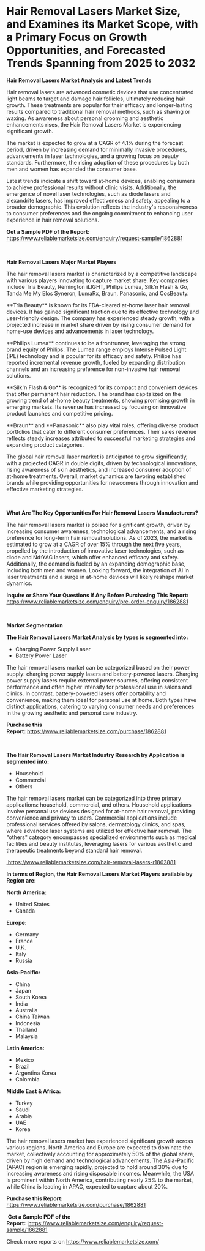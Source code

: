 <p><h1>Hair Removal Lasers Market Size, and Examines its Market Scope, with a Primary Focus on Growth Opportunities, and Forecasted Trends Spanning from 2025 to 2032</h1></p><p><strong>Hair Removal Lasers Market Analysis and Latest Trends</strong></p>
<p><p>Hair removal lasers are advanced cosmetic devices that use concentrated light beams to target and damage hair follicles, ultimately reducing hair growth. These treatments are popular for their efficacy and longer-lasting results compared to traditional hair removal methods, such as shaving or waxing. As awareness about personal grooming and aesthetic enhancements rises, the Hair Removal Lasers Market is experiencing significant growth.</p><p>The market is expected to grow at a CAGR of 4.1% during the forecast period, driven by increasing demand for minimally invasive procedures, advancements in laser technologies, and a growing focus on beauty standards. Furthermore, the rising adoption of these procedures by both men and women has expanded the consumer base. </p><p>Latest trends indicate a shift toward at-home devices, enabling consumers to achieve professional results without clinic visits. Additionally, the emergence of novel laser technologies, such as diode lasers and alexandrite lasers, has improved effectiveness and safety, appealing to a broader demographic. This evolution reflects the industry's responsiveness to consumer preferences and the ongoing commitment to enhancing user experience in hair removal solutions.</p></p>
<p><strong>Get a Sample PDF of the Report:&nbsp;</strong> <a href="https://www.reliablemarketsize.com/enquiry/request-sample/1862881?utm_campaign=2180&utm_medium=2&utm_source=Github&utm_content=ia&utm_term=19022025&utm_id=hair-removal-lasers">https://www.reliablemarketsize.com/enquiry/request-sample/1862881</a></p>
<p>&nbsp;</p>
<p><strong>Hair Removal Lasers Major Market Players</strong></p>
<p><p>The hair removal lasers market is characterized by a competitive landscape with various players innovating to capture market share. Key companies include Tria Beauty, Remington iLIGHT, Philips Lumea, Silk'n Flash & Go, Tanda Me My Elos Syneron, LumaRx, Braun, Panasonic, and CosBeauty.</p><p>**Tria Beauty** is known for its FDA-cleared at-home laser hair removal devices. It has gained significant traction due to its effective technology and user-friendly design. The company has experienced steady growth, with a projected increase in market share driven by rising consumer demand for home-use devices and advancements in laser technology.</p><p>**Philips Lumea** continues to be a frontrunner, leveraging the strong brand equity of Philips. The Lumea range employs Intense Pulsed Light (IPL) technology and is popular for its efficacy and safety. Philips has reported incremental revenue growth, fueled by expanding distribution channels and an increasing preference for non-invasive hair removal solutions.</p><p>**Silk'n Flash & Go** is recognized for its compact and convenient devices that offer permanent hair reduction. The brand has capitalized on the growing trend of at-home beauty treatments, showing promising growth in emerging markets. Its revenue has increased by focusing on innovative product launches and competitive pricing.</p><p>**Braun** and **Panasonic** also play vital roles, offering diverse product portfolios that cater to different consumer preferences. Their sales revenue reflects steady increases attributed to successful marketing strategies and expanding product categories.</p><p>The global hair removal laser market is anticipated to grow significantly, with a projected CAGR in double digits, driven by technological innovations, rising awareness of skin aesthetics, and increased consumer adoption of at-home treatments. Overall, market dynamics are favoring established brands while providing opportunities for newcomers through innovation and effective marketing strategies.</p></p>
<p>&nbsp;</p>
<p><strong>What Are The Key Opportunities For Hair Removal Lasers Manufacturers?</strong></p>
<p><p>The hair removal lasers market is poised for significant growth, driven by increasing consumer awareness, technological advancements, and a rising preference for long-term hair removal solutions. As of 2023, the market is estimated to grow at a CAGR of over 15% through the next five years, propelled by the introduction of innovative laser technologies, such as diode and Nd:YAG lasers, which offer enhanced efficacy and safety. Additionally, the demand is fueled by an expanding demographic base, including both men and women. Looking forward, the integration of AI in laser treatments and a surge in at-home devices will likely reshape market dynamics.</p></p>
<p><strong>Inquire or Share Your Questions If Any Before Purchasing This Report:</strong> <a href="https://www.reliablemarketsize.com/enquiry/pre-order-enquiry/1862881?utm_campaign=2180&utm_medium=2&utm_source=Github&utm_content=ia&utm_term=19022025&utm_id=hair-removal-lasers">https://www.reliablemarketsize.com/enquiry/pre-order-enquiry/1862881</a></p>
<p>&nbsp;</p>
<p><strong>Market Segmentation</strong></p>
<p><strong>The Hair Removal Lasers Market Analysis by types is segmented into:</strong></p>
<p><ul><li>Charging Power Supply Laser</li><li>Battery Power Laser</li></ul></p>
<p><p>The hair removal lasers market can be categorized based on their power supply: charging power supply lasers and battery-powered lasers. Charging power supply lasers require external power sources, offering consistent performance and often higher intensity for professional use in salons and clinics. In contrast, battery-powered lasers offer portability and convenience, making them ideal for personal use at home. Both types have distinct applications, catering to varying consumer needs and preferences in the growing aesthetic and personal care industry.</p></p>
<p><strong>Purchase this Report:&nbsp;</strong><a href="https://www.reliablemarketsize.com/purchase/1862881?utm_campaign=2180&utm_medium=2&utm_source=Github&utm_content=ia&utm_term=19022025&utm_id=hair-removal-lasers">https://www.reliablemarketsize.com/purchase/1862881</a></p>
<p>&nbsp;</p>
<p><strong>The Hair Removal Lasers Market Industry Research by Application is segmented into:</strong></p>
<p><ul><li>Household</li><li>Commercial</li><li>Others</li></ul></p>
<p><p>The hair removal lasers market can be categorized into three primary applications: household, commercial, and others. Household applications involve personal use devices designed for at-home hair removal, providing convenience and privacy to users. Commercial applications include professional services offered by salons, dermatology clinics, and spas, where advanced laser systems are utilized for effective hair removal. The "others" category encompasses specialized environments such as medical facilities and beauty institutes, leveraging lasers for various aesthetic and therapeutic treatments beyond standard hair removal.</p></p>
<p><a href="https://www.reliablemarketsize.com/hair-removal-lasers-r1862881?utm_campaign=2180&utm_medium=2&utm_source=Github&utm_content=ia&utm_term=19022025&utm_id=hair-removal-lasers">&nbsp;https://www.reliablemarketsize.com/hair-removal-lasers-r1862881</a></p>
<p><strong>In terms of Region, the Hair Removal Lasers Market Players available by Region are:</strong></p>
<p>
    <p> <strong> North America: </strong>
        <ul>
            <li>United States</li>
            <li>Canada</li>
        </ul>
        </p> 
    <p> <strong> Europe: </strong>
        <ul>
            <li>Germany</li>
            <li>France</li>
            <li>U.K.</li>
            <li>Italy</li>
            <li>Russia</li>
        </ul>
        </p> 
    <p> <strong> Asia-Pacific: </strong>
        <ul>
            <li>China</li>
            <li>Japan</li>
            <li>South Korea</li>
            <li>India</li>
            <li>Australia</li>
            <li>China Taiwan</li>
            <li>Indonesia</li>
            <li>Thailand</li>
            <li>Malaysia</li>
        </ul>
        </p> 
    <p> <strong> Latin America: </strong>
        <ul>
            <li>Mexico</li>
            <li>Brazil</li>
            <li>Argentina Korea</li>
            <li>Colombia</li>
        </ul>
        </p> 
    <p> <strong> Middle East & Africa: </strong>
        <ul>
            <li>Turkey</li>
            <li>Saudi</li>
            <li>Arabia</li>
            <li>UAE</li>
            <li>Korea</li>
        </ul>
    </p>
    </p>
<p><p>The hair removal lasers market has experienced significant growth across various regions. North America and Europe are expected to dominate the market, collectively accounting for approximately 50% of the global share, driven by high demand and technological advancements. The Asia-Pacific (APAC) region is emerging rapidly, projected to hold around 30% due to increasing awareness and rising disposable incomes. Meanwhile, the USA is prominent within North America, contributing nearly 25% to the market, while China is leading in APAC, expected to capture about 20%.</p></p>
<p><strong>Purchase this Report: </strong><a href="https://www.reliablemarketsize.com/purchase/1862881?utm_campaign=2180&utm_medium=2&utm_source=Github&utm_content=ia&utm_term=19022025&utm_id=hair-removal-lasers">https://www.reliablemarketsize.com/purchase/1862881</a></p>
<p>&nbsp;<strong>Get a Sample PDF of the Report:&nbsp;&nbsp;</strong><a href="https://www.reliablemarketsize.com/enquiry/request-sample/1862881?utm_campaign=2180&utm_medium=2&utm_source=Github&utm_content=ia&utm_term=19022025&utm_id=hair-removal-lasers">https://www.reliablemarketsize.com/enquiry/request-sample/1862881</a></p>
<p><strong></strong></p>
<p>Check more reports on <a href="https://www.reliablemarketsize.com/?utm_campaign=2180&utm_medium=2&utm_source=Github&utm_content=ia&utm_term=19022025&utm_id=hair-removal-lasers">https://www.reliablemarketsize.com/</a></p>